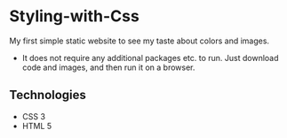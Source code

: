 # Styling-with-Css
My first simple static website to see my taste about colors and images.

* It does not require any additional packages etc. to run. Just download code and images, and then run it on a browser.

## Technologies
* CSS 3
* HTML 5
